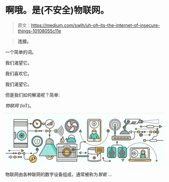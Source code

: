 # 啊哦。是(不安全)物联网。

> 原文：<https://medium.com/swlh/uh-oh-its-the-internet-of-insecure-things-10108055c11e>

> **连接。**

一个简单的词。

我们渴望它。

我们喜欢它。

我们渴望它。

但是我们如何解渴呢？简单:

*物联网* (IoT)。

![](img/952b643d064bc72d2ee8ce1afecddfb2.png)

物联网由各种联网的数字设备组成，通常被称为*智能* …